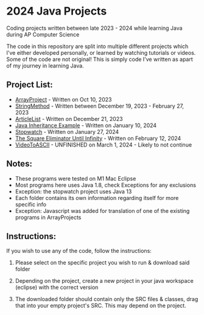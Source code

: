 # 2024 Java Projects

Coding projects written between late 2023 - 2024 while learning Java during AP Computer Science

The code in this repository are split into multiple different projects which I've either developed personally, or learned by watching tutorials or videos. Some of the code are not original! This is simply code I've written as apart of my journey in learning Java. 

## Project List:
* [ArrayProject](https://github.com/EmperorMurfy/2024JavaProjects/tree/main/ArrayProject) - Written on Oct 10, 2023
* [StringMethod](https://github.com/EmperorMurfy/2024JavaProjects/tree/main/StringMethods) - Written between December 19, 2023 - February 27, 2023
* [ArticleList](https://github.com/EmperorMurfy/2024JavaProjects/tree/main/ArticleListProject) - Written on December 21, 2023
* [Java Inheritance Example](https://github.com/EmperorMurfy/2024JavaProjects/tree/main/Java%20Inheritance%20Example) - Written on January 10, 2024
* [Stopwatch](https://github.com/EmperorMurfy/2024JavaProjects/tree/main/Stopwatch) - Written on January 27, 2024
* [The Square Eliminator Until Infinity](https://github.com/EmperorMurfy/2024JavaProjects/tree/main/The%20Square%20Eliminator%20Until%20Infinity) - Written on February 12, 2024
* [VideoToASCII](https://github.com/EmperorMurfy/2024JavaProjects/tree/main/VideoToASCII) - UNFINISHED on March 1, 2024 - Likely to not continue


## Notes:
* These programs were tested on M1 Mac Eclipse
* Most programs here uses Java 1.8, check Exceptions for any exclusions 
* Exception: the stopwatch project uses Java 13
* Each folder contains its own information regarding itself for more specific info
* Exception: Javascript was added for translation of one of the existing programs in ArrayProjects

## Instructions:
If you wish to use any of the code, follow the instructions:

1) Please select on the specific project you wish to run & download said folder

2) Depending on the project, create a new project in your java workspace (eclipse) with the correct version

3) The downloaded folder should contain only the SRC files & classes, drag that into your empty project's SRC. This may depend on the project. 
